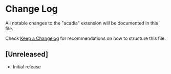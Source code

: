 # Change Log
All notable changes to the "acadia" extension will be documented in this file.

Check [Keep a Changelog](http://keepachangelog.com/) for recommendations on how to structure this file.

## [Unreleased]
- Initial release
